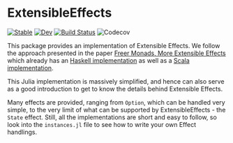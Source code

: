 # ExtensibleEffects

[![Stable](https://img.shields.io/badge/docs-stable-blue.svg)](https://JuliaFunctional.github.io/ExtensibleEffects.jl/stable)
[![Dev](https://img.shields.io/badge/docs-dev-blue.svg)](https://JuliaFunctional.github.io/ExtensibleEffects.jl/dev)
[![Build Status](https://github.com/JuliaFunctional/ExtensibleEffects.jl/workflows/CI/badge.svg)](https://github.com/JuliaFunctional/ExtensibleEffects.jl/actions)
![Codecov](https://img.shields.io/codecov/c/github/JuliaFunctional/ExtensibleEffects.jl)

This package provides an implementation of Extensible Effects. We follow the approach presented in the paper [Freer Monads, More Extensible Effects](http://okmij.org/ftp/Haskell/extensible/more.pdf) which already has an [Haskell implementation](https://hackage.haskell.org/package/freer-effects) as well as a [Scala implementation](https://github.com/atnos-org/eff).

This Julia implementation is massively simplified, and hence can also serve as a good introduction to get to know the details behind Extensible Effects.

Many effects are provided, ranging from `Option`, which can be handled very simple, to the very limit of what can be supported by ExtensibleEffects - the `State` effect. Still, all the implementations are short and easy to follow, so look into the `instances.jl` file to see how to write your own Effect handlings.